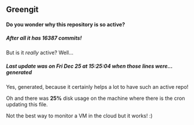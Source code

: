 ## Greengit

#### Do you wonder why this repository is so active?

##### After all it has 16387 commits!

But is it *really* active? Well...

##### Last update was on Fri Dec 25 at 15:25:04 when those lines were... generated

Yes, generated, because it certainly helps a lot to have such an active repo!

Oh and there was **25%** disk usage on the machine
where there is the cron updating this file.

Not the best way to monitor a VM in the cloud but it works! :)
